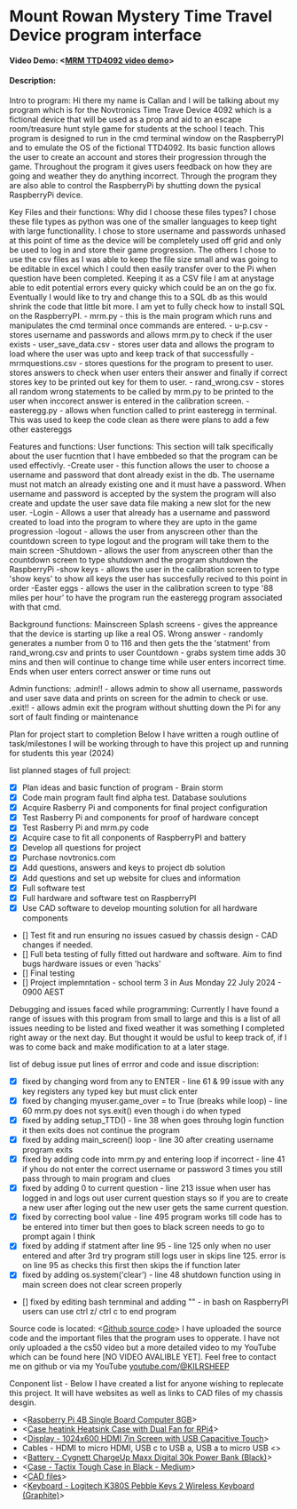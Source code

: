# Mount Rowan Mystery Time Travel Device program interface
#### Video Demo:  <[MRM TTD4092 video demo](https://www.youtube.com/watch?v=y2Y22vVYpBw&ab_channel=KILRSHEEP)>
#### Description:
Intro to program:
Hi there my name is Callan and I will be talking about my program which is for the Novtronics Time Trave Device 4092 which is a fictional device that will be used as a prop and aid to an escape room/treasure hunt style game for students at the school I teach.
This program is designed to run in the cmd terminal window on the RaspberryPI and to emulate the OS of the fictional TTD4092. Its basic function allows the user to create an account and stores their progression through the game. Throughout the program it gives users feedback on how they are going and weather they do anything incorrect. Through the program they are also able to control the RaspberryPi by shutting down the pysical RaspberryPi device.

Key Files and their functions:
Why did I choose these files types? I chose these file types as python was one of the smaller languages to keep tight with large functionallity. I chose to store username and passwords unhased at this point of time as the device will be completely used off grid and only be used to log in and store their game progression. The others I chose to use the csv files as I was able to keep the file size small and was going to be editable in excel which I could then easily transfer over to the Pi when question have been completed. Keeping it as a CSV file I am at anystage able to edit potential errors every quicky which could be an on the go fix.
Eventually I would like to try and change this to a SQL db as this would shrink the code that little bit more. I am yet to fully check how to install SQL on the RaspberryPI.
    - mrm.py - this is the main program which runs and manipulates the cmd terminal once commands are entered.
    - u-p.csv - stores username and passwords and allows mrm.py to check if the user exists
    - user_save_data.csv - stores user data and allows the program to load where the user was upto and keep track of that successfully
    - mrmquestions.csv - stores questions for the program to present to user. stores answers to check when user enters their answer and finally if correct stores key to be printed out key for them to user.
    - rand_wrong.csv - stores all random wrong statements to be called by mrm.py to be printed to the user when inccorect answer is entered in the calibration screen.
    - easteregg.py - allows when function called to print easteregg in terminal. This was used to keep the code clean as there were plans to add a few other eastereggs

Features and functions:
User functions: This section will talk specifically about the user fucntion that I have embbeded so that the program can be used effectivly.
    -Create user - this function allows the user to choose a username and password that dont already exist in the db. The username must not match an already existing one and it must have a  password. When username and password is accepted by the system the program will also create and update the user save data file making a new slot for the new user.
    -Login - Allows a user that already has a username and password created to load into the program to where they are upto in the game progression
    -logout - allows the user from anyscreen other than the countdown screen to type logout and the program will take them to the main screen
    -Shutdown - allows the user from anyscreen other than the countdown screen to type shutdown and the program shutdown the RaspberryPi
    -show keys - allows the user in the calibration screen to type 'show keys' to show all keys the user has succesfully recived to this point in order
    -Easter eggs - allows the user in the calibration screen to type '88 miles per hour' to have the program run the easteregg program associated with that cmd.

Background functions:
Mainscreen
Splash screens - gives the appreance that the device is starting up like a real OS.
Wrong answer - randomly generates a number from 0 to 116 and then gets the the 'statment' from rand_wrong.csv and prints to user
Countdown - grabs system time adds 30 mins and then will continue to change time while user enters incorrect time. Ends when user enters correct answer or time runs out

Admin functions:
.admin!! - allows admin to show all username, passwords and user save data and prints on screen for the admin to check or use.
.exit!! - allows admin exit the program without shutting down the Pi for any sort of fault finding or maintenance

Plan for project start to completion
Below I have written a rough outline of task/milestones I will be working through to have this project up and running for students this year (2024)

list planned stages of full project:
- [x] Plan ideas and basic function of program - Brain storm
- [X] Code main program fault find alpha test. Database soulutions
- [X] Acquire Rasberry Pi and components for final project configuration
- [X] Test Rasberry Pi and components for proof of hardware concept
- [X] Test Rasberry Pi and mrm.py code
- [X] Acquire case to fit all conponents of RaspberryPI and battery
- [X] Develop all questions for project
- [X] Purchase novtronics.com
- [X] Add questions, answers and keys to project db solution
- [X] Add questions and set up website for clues and information
- [X] Full software test
- [X] Full hardware and software test on RaspberryPI
- [X] Use CAD software to develop mounting solution for all hardware components
- [] Test fit and run ensuring no issues casued by chassis design - CAD changes if needed.
- [] Full beta testing of fully fitted out hardware and software. Aim to find bugs hardware issues or even 'hacks'
- [] Final testing
- [] Project implemntation - school term 3 in Aus Monday 22 July 2024 - 0900 AEST

Debugging and issues faced while programming:
Currently I have found a range of issues with this program from small to large and this is a list of all issues needing to be listed and fixed weather it was something I completed right away or the next day. But thought it would be usful to keep track of, if I was to come back and make modification to at a later stage.

list of debug issue put lines of errror and code and issue discription:
- [X] fixed by changing word from any to ENTER - line 61 & 99 issue with any key registers any typed key but must click enter
- [X] fixed by changing myuser.game_over = to True (breaks while loop) - line 60 mrm.py does not sys.exit() even though i do when typed
- [X] fixed by adding setup_TTD() - line 38 when goes throuhg login function it then exits does not continue the program
- [X] fixed by adding main_screen() loop - line 30 after creating username program exits
- [X] fixed by adding code into mrm.py and entering loop if incorrect - line 41 if yhou do not enter the correct username or password 3 times you still pass through to main program and clues
- [X] fixed by adding 0 to current question - line 213 issue when user has logged in and logs out user current question stays so if you are to create a new user after loging out the new user gets the same current question.
- [X] fixed by correcting bool value - line 495 program works till code has to be entered into timer but then goes to black screen needs to go to prompt again I think
- [X] fixed by adding if statment after line 95 - line 125 only when no user entered and after 3rd try program still logs user in skips line 125. error is on line 95 as checks this first then skips the if function later
- [X] fixed by adding os.system('clear') - line 48 shutdown function using in main screen does not clear screen properly
- [] fixed by editing bash ternminal and adding "" - in bash on RaspberryPI users can use ctrl z/ ctrl c to end program


Source code is located: <[Github source code](https://github.com/cnovinec/mrm)>
I have uploaded the source code and the important files that the program uses to opperate. I have not only uploaded a the cs50 video but a more detailed video to my YouTube which can be found here [NO VIDEO AVALIBLE YET]. Feel free to contact me on github or via my YouTube <youtube.com/@KILRSHEEP>

Conponent list - Below I have created a list for anyone wishing to replecate this project. It will have websites as well as links to CAD files of my chassis desgin.
- <[Raspberry Pi 4B Single Board Computer 8GB](https://www.jaycar.com.au/raspberry-pi-4b-single-board-computer-8gb/p/XC9104?pos=3&queryId=24a1c2c3684f4caf360c14185bba2180&sort=relevance&searchText=Raspberry%20Pi%204B)>
- <[Case heatink Heatsink Case with Dual Fan for RPi4](https://www.jaycar.com.au/heatsink-case-with-dual-fan-for-rpi4/p/XC9112?pos=6&queryId=8662e3467dc9c968a3db10f6ab7170ce&sort=relevance&searchText=Raspberry%20pi%20case)>
-  <[Display - 1024x600 HDMI 7in Screen with USB Capacitive Touch](https://www.jaycar.com.au/1024x600-hdmi-7in-screen-with-usb-capacitive-touch/p/XC9026)>
- Cables - HDMI to micro HDMI, USB c to USB a, USB a to micro USB  <>
- <[Battery - Cygnett ChargeUp Maxx Digital 30k Power Bank (Black)](https://www.jbhifi.com.au/products/cygnett-chargeup-maxx-digital-30k-power-bank-black?ab_version=B&gad_source=1&gclid=Cj0KCQjw_qexBhCoARIsAFgBleu9gyE6HHaScHiQTHva6gDxj99TcLwl8yPkD7jR5sFrOWgvmpOVhlEaAuMjEALw_wcB)>
- <[Case - Tactix Tough Case in Black - Medium](https://www.bunnings.com.au/tactix-tough-case-in-black-medium_p0492544)>
- <[CAD files](https://www.thingiverse.com/thing:6595698)>
- <[Keyboard - Logitech K380S Pebble Keys 2 Wireless Keyboard (Graphite)](https://www.jbhifi.com.au/products/logitech-k380s-pebble-keys-2-wireless-keyboard-graphite)>

